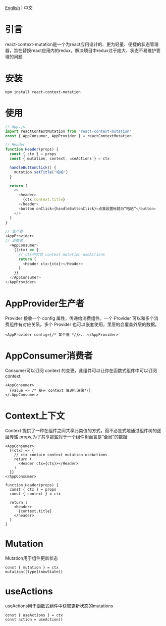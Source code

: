 [English](../../) | 中文  



# 引言

react-context-mutation是一个为react应用设计的、更为轻量、便捷的状态管理器，旨在替换react应用内的redux，解决项目中redux过于庞大、状态不易维护管理的问题



# 安装
```
npm install react-context-mutation
```



# 使用

```js
// App.js
import reactContextMutation from "react-context-mutation"
const { AppConsumer, AppProvider } = reactContextMutation

// Header
function Header(props) {
  const { ctx } = props
  const { mutation, context, useActions } = ctx

  handleButtonClick() {
    mutation.setTitle("哈哈")
  }

  return (
    <>
      <header>
        {ctx.context.title}
      </header>
      <button onClick={handleButtonClick}>点我设置标题为“哈哈”</button>
    </>
  )
}

// 生产者
<AppProvider>
// 消费者
  <AppConsumer>
    {(ctx) => {
      // ctx中包含 context mutation useActions
      return (
        <Header ctx={ctx}></Header>
      )
    }}
  </AppConsumer>
</AppProvider>
```



# AppProvider生产者
Provider 接收一个 config 属性，传递给消费组件。一个 Provider 可以和多个消费组件有对应关系。多个 Provider 也可以嵌套使用，里层的会覆盖外层的数据。

```
<AppProvider config={/* 某个值 */}>...</AppProvider>
```



# AppConsumer消费者
Consumer可以订阅 context 的变更，此组件可以让你在函数式组件中可以订阅 context


```
<AppConsumer>
  {value => /* 基于 context 值进行渲染*/}
</.AppConsumer>
```



# Context上下文
Context 提供了一种在组件之间共享此类值的方式，而不必显式地通过组件树的逐层传递 props,为了共享那些对于一个组件树而言是“全局”的数据
```
<AppConsumer>
  {(ctx) => {
    // ctx contain context mutation useActions
    return (
      <Header ctx={ctx}></Header>
    )
  }}
</AppConsumer>

function Header(props) {
  const { ctx } = props
  const { context } = ctx

  return (
    <header>
      {context.title}
    </header>
  )
}

```



# Mutation
Mutation用于组件更新状态
```
const { mutation } = ctx
mutation([type](newState))
```



# useActions
useActions用于函数式组件中获取更新状态的mutations
```
const { useActions } = ctx
const action = useAction()
```
